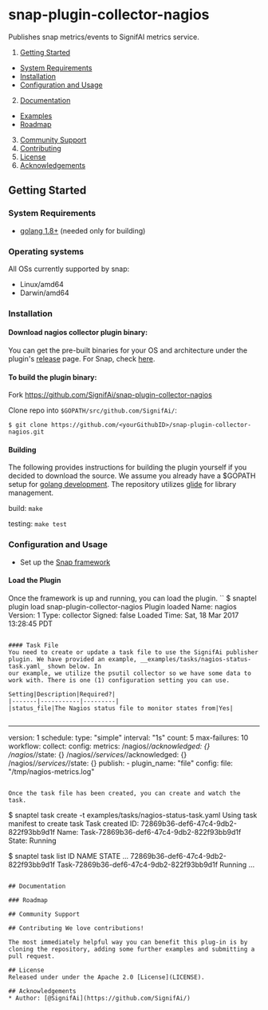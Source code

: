 # snap-plugin-collector-nagios
Publishes snap metrics/events to SignifAI metrics service.

1. [Getting Started](#getting-started)
  * [System Requirements](#system-requirements)
  * [Installation](#installation)
  * [Configuration and Usage](#configuration-and-usage)
2. [Documentation](#documentation)
  * [Examples](#examples)
  * [Roadmap](#roadmap)
3. [Community Support](#community-support)
4. [Contributing](#contributing)
5. [License](#license-and-authors)
6. [Acknowledgements](#acknowledgements)

## Getting Started
### System Requirements 
* [golang 1.8+](https://golang.org/dl/) (needed only for building)

### Operating systems
All OSs currently supported by snap:
* Linux/amd64
* Darwin/amd64

### Installation
#### Download nagios collector plugin binary:
You can get the pre-built binaries for your OS and architecture under the plugin's [release](https://github.com/SignifAi/snap-plugin-collector-nagios/releases) page.  For Snap, check [here](https://github.com/intelsdi-x/snap/releases).


#### To build the plugin binary:
Fork https://github.com/SignifAi/snap-plugin-collector-nagios

Clone repo into `$GOPATH/src/github.com/SignifAi/`:

```
$ git clone https://github.com/<yourGithubID>/snap-plugin-collector-nagios.git
```


#### Building
The following provides instructions for building the plugin yourself if
you decided to download the source. We assume you already have a $GOPATH
setup for [golang development](https://golang.org/doc/code.html). The
repository utilizes [glide](https://github.com/Masterminds/glide) for
library management.

build:
  ```make```

testing:
  ```make test```

### Configuration and Usage
* Set up the [Snap framework](https://github.com/intelsdi-x/snap/blob/master/README.md#getting-started)

#### Load the Plugin
Once the framework is up and running, you can load the plugin.
``
$ snaptel plugin load snap-plugin-collector-nagios
Plugin loaded
Name: nagios
Version: 1
Type: collector
Signed: false
Loaded Time: Sat, 18 Mar 2017 13:28:45 PDT
```

#### Task File
You need to create or update a task file to use the SignifAi publisher
plugin. We have provided an example, __examples/tasks/nagios-status-task.yaml_ shown below. In
our example, we utilize the psutil collector so we have some data to
work with. There is one (1) configuration setting you can use.

Setting|Description|Required?|
|-------|-----------|---------|
|status_file|The Nagios status file to monitor states from|Yes|


```
---
  version: 1
  schedule:
    type: "simple"
    interval: "1s"
    count: 5
  max-failures: 10
  workflow:
    collect:
      config:
      metrics:
        /nagios/*/acknowledged: {} 
        /nagios/*/state: {}
        /nagios/*/services/*/acknowledged: {}
        /nagios/*/services/*/state: {}
      publish:
        - plugin_name: "file"
          config:
            file: "/tmp/nagios-metrics.log"
```

Once the task file has been created, you can create and watch the task.
```
$ snaptel task create -t examples/tasks/nagios-status-task.yaml
Using task manifest to create task
Task created
ID: 72869b36-def6-47c4-9db2-822f93bb9d1f
Name: Task-72869b36-def6-47c4-9db2-822f93bb9d1f
State: Running

$ snaptel task list
ID                                       NAME
STATE     ...
72869b36-def6-47c4-9db2-822f93bb9d1f
Task-72869b36-def6-47c4-9db2-822f93bb9d1f    Running   ...
```

## Documentation

### Roadmap

## Community Support

## Contributing We love contributions!

The most immediately helpful way you can benefit this plug-in is by cloning the repository, adding some further examples and submitting a pull request.

## License
Released under under the Apache 2.0 [License](LICENSE).

## Acknowledgements
* Author: [@SignifAi](https://github.com/SignifAi/)
